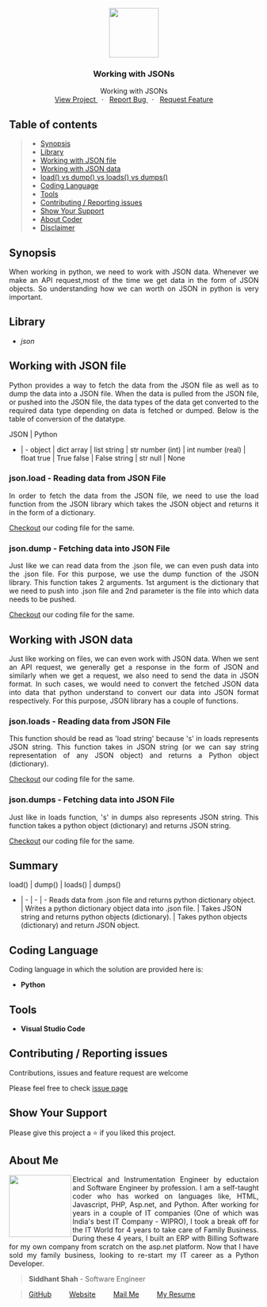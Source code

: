 
<p align="center">
    <img src="https://user-images.githubusercontent.com/59141234/71911924-9dc6d680-319a-11ea-9b06-554ea5cb4eb1.png" height="100px" />
</p>
<h3 align="center">
    Working with JSONs
</h3>
<p align="center" >
    Working with JSONs
    <br />
        <a href="https://github.com/siddhantshah1986/Python-Intermediate/tree/master/Working%20with%20Jsons">
            View Project
        </a>
        &nbsp;&nbsp;·&nbsp;&nbsp;
        <a href="https://github.com/siddhantshah1986/Python-Intermediate/issues">
            Report Bug
        </a>
        &nbsp;&nbsp;·&nbsp;&nbsp;
        <a href="https://github.com/siddhantshah1986/Python-Intermediate/issues">
            Request Feature
        </a>
</p>

<!-- Table of Content -->
## Table of contents

> * [Synopsis](#synopsis)
> * [Library](#Library)
> * [Working with JSON file](#Working-with-JSON-file)
> * [Working with JSON data](#Working-with-JSON-data) 
> * [load() vs dump() vs loads() vs dumps()](#Summary)
> * [Coding Language](#Coding-Language)
> * [Tools](#Tools)
> * [Contributing / Reporting issues](#contributing--reporting-issues) 
> * [Show Your Support](#Show-Your-Support)
> * [About Coder](#about-me)
> * [Disclaimer](#Disclaimer)


<!-- Synopsis -->
## Synopsis
<p align="justify">
    When working in python, we need to work with JSON data. Whenever we make an API request,most of the time we get data in the form of JSON objects. So understanding how we can worth on JSON in python is very important.
<p>

<!-- Library -->
## Library
* *json*

<!-- Working on JSON File -->
## Working with JSON file
<p align="justify">
Python provides a way to fetch the data from the JSON file as well as to dump the data into a JSON file. When the data is pulled from the JSON file, or pushed into the JSON file, the data types of the data get converted to the required data type depending on data is fetched or dumped. Below is the table of conversion of the datatype.
</p>

JSON | Python
- | -
object | dict
array | list
string | str
number (int) | int
number (real) | float
true | True
false | False
string | str
null | None

<!-- load() -->
### json.load - Reading data from JSON File
<p align="justify">
In order to fetch the data from the JSON file, we need to use the load function from the JSON library which takes the JSON object and returns it in the form of a dictionary.
</p>

[Checkout](https://github.com/siddhantshah1986/Python-Intermediate/tree/master/Working%20with%20Jsons/load_json.py "load_json.py") our coding file for the same.

<!-- dump() -->
### json.dump - Fetching data into JSON File
<p align="justify">
Just like we can read data from the .json file, we can even push data into the .json file. For this purpose, we use the dump function of the JSON library. This function takes 2 arguments. 1st argument is the dictionary that we need to push into .json file and 2nd parameter is the file into which data needs to be pushed.
</p>

[Checkout](https://github.com/siddhantshah1986/Python-Intermediate/tree/master/Working%20with%20Jsons/dump_json.py "dump_json.py") our coding file for the same.

<!-- Working with JSON data -->
## Working with JSON data
<p align="justify">
Just like working on files, we can even work with JSON data. When we sent an API request, we generally get a response in the form of JSON and similarly when we get a request, we also need to send the data in JSON format. In such cases, we would need to convert the fetched JSON data into data that python understand to convert our data into JSON format respectively. For this purpose, JSON library has a couple of functions.
</p>

<!-- loads() -->
### json.loads - Reading data from JSON File
<p align="justify">
This function should be read as 'load string' because 's' in loads represents JSON string. This function takes in JSON string (or we can say string representation of any JSON object) and returns a Python object (dictionary).
</p>

[Checkout](https://github.com/siddhantshah1986/Python-Intermediate/tree/master/Working%20with%20Jsons/loads_json.py "loads_json.py") our coding file for the same.

<!-- dumps() -->
### json.dumps - Fetching data into JSON File
<p align="justify">
Just like in loads function, 's' in dumps also represents JSON string. This function takes a python object (dictionary) and returns JSON string.
</p>

[Checkout](https://github.com/siddhantshah1986/Python-Intermediate/tree/master/Working%20with%20Jsons/dumps_json.py "dumps_json.py") our coding file for the same.

<!-- Summary -->
## Summary
load() | dump() | loads() | dumps()
- | - | - | -
Reads data from .json file and returns python dictionary object. | Writes a python dictionary object data into .json file. | Takes JSON string and returns python objects (dictionary). | Takes python objects (dictionary) and return JSON object.

<!-- Details of Coding Language -->
## Coding Language
Coding language in which the solution are provided here is:
- **Python**

<!-- Details of Tools used for coding -->
## Tools
- **Visual Studio Code**

<!-- Asking for Contributions and Issues -->
## Contributing / Reporting issues
Contributions, issues and feature request are welcome

Please feel free to check [issue page](https://github.com/siddhantshah1986/Python-Intermediate/issues)

<!-- Asking for Supports -->
## Show Your Support
Please give this project a :star: if you liked this project.

<!-- Displaying message about me -->
## About Me

<img align="left" src="https://user-images.githubusercontent.com/59141234/71932585-18f1b200-31c6-11ea-9e2a-50bce063de57.png" width="125px">

<p align="justify">
    Electrical and Instrumentation Engineer by eductaion and Software Engineer by profession. I am a self-taught coder who has worked on languages like, HTML, Javascript, PHP, Asp.net, and Python. After working for years in a couple of IT companies (One of which was India's best IT Company - WIPRO), I took a break off for the IT World for 4 years to take care of Family Business. During these 4 years, I built an ERP with Billing Software for my own company from scratch on the asp.net platform. Now that I have sold my family business, looking to re-start my IT career as a Python Developer.
</p>

> **Siddhant Shah** - Software Engineer

>[GitHub](https://gist.github.com/siddhantshah1986 "Siddhant Git Hub")
&emsp;&emsp;
[Website](https://gist.github.com/siddhantshah1986 "Siddhant Website")
&emsp;&emsp;
[Mail Me](mailto:siddhant.shah.1986@gmail.com "siddhant.shah.1986@gmail.com")
&emsp;&emsp;
[My Resume](mailto:siddhant.shah.1986@gmail.com "siddhant.shah.1986@gmail.com")
